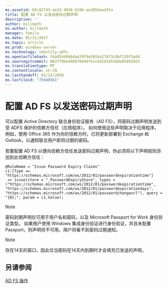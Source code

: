 ```yaml
---
ms.assetid: 03c82f43-ae2d-4038-b286-ae3858aed35a
title: 配置 AD FS 以发送密码过期声明
description: ''
author: billmath
ms.author: billmath
manager: femila
ms.date: 05/31/2017
ms.topic: article
ms.prod: windows-server
ms.technology: identity-adfs
ms.openlocfilehash: 34a0544946da429f4e5b54a27b73c8bf139f5a8d
ms.sourcegitcommit: 083ff9bed4867604dfe1cb42914550da05093d25
ms.translationtype: MT
ms.contentlocale: zh-CN
ms.lasthandoff: 01/14/2020
ms.locfileid: "75948561"
---
```

# <a name="configure-ad-fs-to-send-password-expiry-claims"></a>配置 AD FS 以发送密码过期声明


可以配置 Active Directory 联合身份验证服务（AD FS），将密码过期声明发送到受 ADFS 保护的信赖方信任（应用程序）。 如何使用这些声明取决于应用程序。 例如，使用 Office 365 作为你的信赖方时，已将更新部署到 Exchange 和 Outlook，以通知联合用户即将过期的密码。

若要配置 AD FS 以便向信赖方信任发送密码过期声明，你必须将以下声明规则添加到此信赖方信任：

```
@RuleName = "Issue Password Expiry Claims"
c1:[Type == "https://schemas.microsoft.com/ws/2012/01/passwordexpirationtime"]
 => issue(store = "_PasswordExpiryStore", types = ("https://schemas.microsoft.com/ws/2012/01/passwordexpirationtime", "https://schemas.microsoft.com/ws/2012/01/passwordexpirationdays", "https://schemas.microsoft.com/ws/2012/01/passwordchangeurl"), query = "{0};", param = c1.Value);
```

> [!NOTE]
> 密码到期声明仅可用于用户名和密码，以及 Microsoft Passport for Work 身份验证类型。  如果用户使用 Windows 集成身份验证进行身份验证，并且未配置 Passport，则声明将不可用，用户将看不到密码过期通知。

> [!NOTE]
> 存在14天的窗口，因此仅当密码在14天内到期时才会填充已发送的声明。

## <a name="see-also"></a>另请参阅
[AD FS 操作](../../ad-fs/AD-FS-2016-Operations.md)

